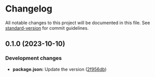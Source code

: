 # Changelog

All notable changes to this project will be documented in this file. See [standard-version](https://github.com/conventional-changelog/standard-version) for commit guidelines.

## 0.1.0 (2023-10-10)


### Development changes

* **package.json:** Update the version ([2f956db](https://github.com/movahedan/mylifeline/commit/2f956dbba4c221884756312c4e1b8845010a10e7))
